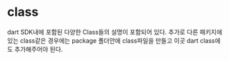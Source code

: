 # class

dart SDK내에 포함된 다양한 Class들의 설명이 포함되어 있다. 추가로 다른 패키지에 있는 class같은 경우에는 package 폴더안에 class파일을 만들고 이곳 dart class에도 추가해주어야 된다.